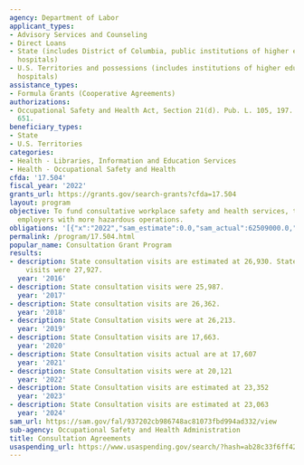```yaml
---
agency: Department of Labor
applicant_types:
- Advisory Services and Counseling
- Direct Loans
- State (includes District of Columbia, public institutions of higher education and
  hospitals)
- U.S. Territories and possessions (includes institutions of higher education and
  hospitals)
assistance_types:
- Formula Grants (Cooperative Agreements)
authorizations:
- Occupational Safety and Health Act, Section 21(d). Pub. L. 105, 197. 29 U.S.C. &sect;
  651.
beneficiary_types:
- State
- U.S. Territories
categories:
- Health - Libraries, Information and Education Services
- Health - Occupational Safety and Health
cfda: '17.504'
fiscal_year: '2022'
grants_url: https://grants.gov/search-grants?cfda=17.504
layout: program
objective: To fund consultative workplace safety and health services, targeting smaller
  employers with more hazardous operations.
obligations: '[{"x":"2022","sam_estimate":0.0,"sam_actual":62509000.0,"usa_spending_actual":62634041.37},{"x":"2023","sam_estimate":63160000.0,"sam_actual":0.0,"usa_spending_actual":62374723.59},{"x":"2024","sam_estimate":63160000.0,"sam_actual":0.0,"usa_spending_actual":60776000.0}]'
permalink: /program/17.504.html
popular_name: Consultation Grant Program
results:
- description: State consultation visits are estimated at 26,930. State consultation
    visits were 27,927.
  year: '2016'
- description: State consultation visits were 25,987.
  year: '2017'
- description: State consultation visits are 26,362.
  year: '2018'
- description: State Consultation visits were at 26,213.
  year: '2019'
- description: State Consultation visits are 17,663.
  year: '2020'
- description: State Consultation visits actual are at 17,607
  year: '2021'
- description: State Consultation visits were at 20,121
  year: '2022'
- description: State Consultation visits are estimated at 23,352
  year: '2023'
- description: State Consultation visits are estimated at 23,063
  year: '2024'
sam_url: https://sam.gov/fal/937202cb986748ac81073fbd994ad332/view
sub-agency: Occupational Safety and Health Administration
title: Consultation Agreements
usaspending_url: https://www.usaspending.gov/search/?hash=ab28c33f6ff4258572508148c093de1d
---
```


